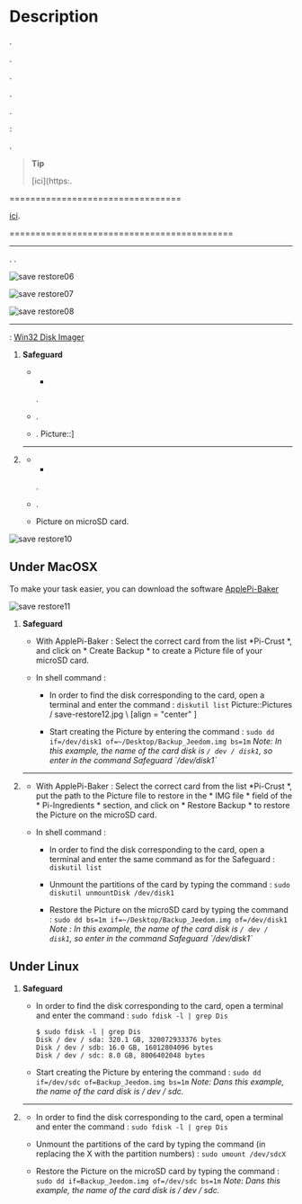 Description 
===========


.


.

.


. 


.

 : 

.

> **Tip**
>
> 
> 
> 
> [ici](https:.

 
=================================



[ici](https://jeedom.github.io/core/en_US/backup).

 
===========================================

 
-----------



. 
.

![save restore06](Pictures/save-restore06.jpg)



![save restore07](Pictures/save-restore07.jpg)




![save restore08](Pictures/save-restore08.jpg)

 
------------

 :
[Win32 Disk Imager](http://sourceforge.net/projects/win32diskPicturer/)

1.  **Safeguard**

    -   
        *
        .

    -   
        .

    -   .
        Picture::]

2.  ****

    -   
        *
        .

    -   
        .

    -   
        Picture on microSD card.

![save restore10](Pictures/save-restore10.jpg)

Under MacOSX 
-----------

To make your task easier, you can download the software
[ApplePi-Baker](http://www.tweaking4all.com/hardware/raspberry-pi/macosx-apple-pi-baker/)

![save restore11](Pictures/save-restore11.jpg)

1.  **Safeguard**

    -   With ApplePi-Baker : Select the correct card from the list
        *Pi-Crust *, and click on * Create Backup * to create a
        Picture file of your microSD card.

    -   In shell command :

        -   In order to find the disk corresponding to the card, open
            a terminal and enter the command : `diskutil list`
            Picture::Pictures / save-restore12.jpg \ [align = "center" \]

        -   Start creating the Picture by entering the command :
            `sudo dd if=/dev/disk1 of=~/Desktop/Backup_Jeedom.img bs=1m`
            *Note: In this example, the name of the card disk
            is `/ dev / disk1`, so enter in the command
            Safeguard \`/dev/disk1\`*

2.  ****

    -   With ApplePi-Baker : Select the correct card from the list
        *Pi-Crust *, put the path to the Picture file to restore
        in the * IMG file * field of the * Pi-Ingredients * section, and
        click on * Restore Backup * to restore the Picture on the
        microSD card.

    -   In shell command :

        -   In order to find the disk corresponding to the card, open
            a terminal and enter the same command as for the
            Safeguard : `diskutil list`

        -   Unmount the partitions of the card by typing the command :
            `sudo diskutil unmountDisk /dev/disk1`

        -   Restore the Picture on the microSD card by typing the command
            :
            `sudo dd bs=1m if=~/Desktop/Backup_Jeedom.img of=/dev/disk1`
            *Note : In this example, the name of the card disk
            is `/ dev / disk1`, so enter in the command
            Safeguard \`/dev/disk1\`*

Under Linux 
----------

1.  **Safeguard**

    -   In order to find the disk corresponding to the card, open a
        terminal and enter the command : `sudo fdisk -l | grep Dis`

        ``` {.bash}
        $ sudo fdisk -l | grep Dis
        Disk / dev / sda: 320.1 GB, 320072933376 bytes
        Disk / dev / sdb: 16.0 GB, 16012804096 bytes
        Disk / dev / sdc: 8.0 GB, 8006402048 bytes
        ```

    -   Start creating the Picture by entering the command :
        `sudo dd if=/dev/sdc of=Backup_Jeedom.img bs=1m` *Note: Dans
        this example, the name of the card disk is / dev / sdc.*

2.  ****

    -   In order to find the disk corresponding to the card, open a
        terminal and enter the command : `sudo fdisk -l | grep Dis`

    -   Unmount the partitions of the card by typing the command (in
        replacing the X with the partition numbers) :
        `sudo umount /dev/sdcX`

    -   Restore the Picture on the microSD card by typing the command :
        `sudo dd if=Backup_Jeedom.img of=/dev/sdc bs=1m` *Note: Dans
        this example, the name of the card disk is / dev / sdc.*



